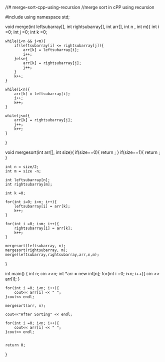 //# merge-sort-cpp-using-recursion
//merge sort in cPP using recursion 


#include <iostream>
using namespace std;

void merge(int leftsubarray[], int rightsubarray[], int arr[], int n , int m){
    int i =0;
    int j =0;
    int k =0;
    
    while(i<n && j<m){
        if(leftsubarray[i] <= rightsubarray[j]){
            arr[k] = leftsubarray[i];
            i++;
        }else{
            arr[k] = rightsubarray[j];
            j++;
        }
        k++;
    }
    
    while(i<n){
        arr[k] = leftsubarray[i];
        i++;
        k++;
    }
    
    while(j<m){
        arr[k] = rightsubarray[j];
        j++;
        k++;
    }
}

void mergesort(int arr[], int size){
    if(size==0){
        return ;
    }
    if(size==1){
        return ;
    }
    
    int n = size/2;
    int m = size -n;
    
    int leftsubarray[n];
    int rightsubarray[m];
    
    int k =0;
    
    for(int i=0; i<n; i++){
        leftsubarray[i] = arr[k];
        k++;
    }
    
    for(int i =0; i<m; i++){
        rightsubarray[i] = arr[k];
        k++;
    }
    
    mergesort(leftsubarray, n);
    mergesort(rightsubarray, m);
    merge(leftsubarray,rightsubarray,arr,n,m);
}

int main()
{
    int n;
    cin >>n;
    int *arr = new int[n];
    for(int i =0; i<n; i++){
        cin >> arr[i];
    }
    
    for(int i =0; i<n; i++){
        cout<< arr[i] << " ";
    }cout<< endl;
    
    mergesort(arr, n);
    
    cout<<"After Sorting" << endl;
    
    for(int i =0; i<n; i++){
        cout<< arr[i] << " ";
    }cout<< endl;
    

    return 0;
}

